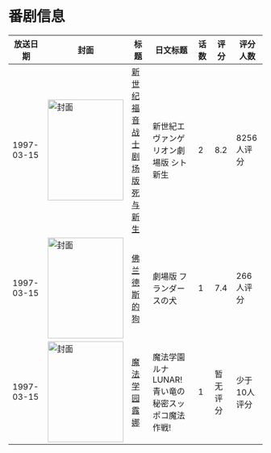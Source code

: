 # 番剧信息

|放送日期|封面|标题|日文标题|话数|评分|评分人数|
|---|---|---|---|---|---|---|
|1997-03-15|<img src="//lain.bgm.tv/pic/cover/c/66/46/6048_MJqSM.jpg" alt="封面" style="width:150px;height:200px;object-fit:cover;">|[新世纪福音战士剧场版 死与新生](https://bangumi.tv/subject/6048)|新世紀エヴァンゲリオン劇場版 シト新生|2|8.2|8256人评分|
|1997-03-15|<img src="//lain.bgm.tv/pic/cover/c/6f/58/106688_lzDAj.jpg" alt="封面" style="width:150px;height:200px;object-fit:cover;">|[佛兰德斯的狗](https://bangumi.tv/subject/19051)|劇場版 フランダースの犬|1|7.4|266人评分|
|1997-03-15|<img src="//lain.bgm.tv/pic/cover/c/6d/bc/88598_NglQG.jpg" alt="封面" style="width:150px;height:200px;object-fit:cover;">|[魔法学园露娜](https://bangumi.tv/subject/88598)|魔法学園ルナ LUNAR! 青い竜の秘密スッポコ魔法作戦!|1|暂无评分|少于10人评分|
